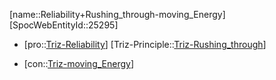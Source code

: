 ﻿---
type: TrizContradiction
aliases:
- Reliability+Rushing_through-moving_Energy
license: CC BY-SA 4.0
copyright: https://github.com/SpocWeb
IsDeleted: false
IsReadOnly: false
Confidential: public
tags: 
- Triz/Contradiction
---
[name::Reliability+Rushing_through-moving_Energy]
[SpocWebEntityId::25295]
+ [pro::[Triz-Reliability](tech/Triz/Parameter/Triz-Reliability.md)]
[Triz-Principle::[Triz-Rushing_through](tech/Triz/Principle/Triz-Rushing_through.md)]
- [con::[Triz-moving_Energy](tech/Triz/Parameter/Triz-moving_Energy.md)]

